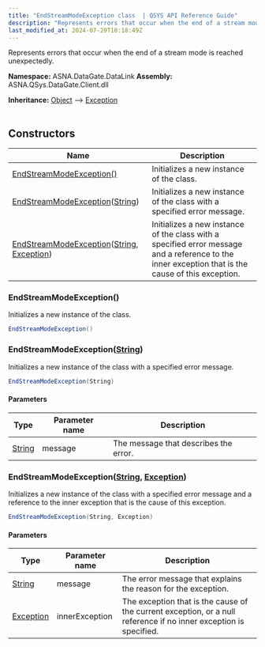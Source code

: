 ```yaml
---
title: "EndStreamModeException class  | QSYS API Reference Guide"
description: "Represents errors that occur when the end of a stream mode is reached unexpectedly. "
last_modified_at: 2024-07-29T18:18:49Z
---
```


Represents errors that occur when the end of a stream mode is reached unexpectedly.

**Namespace:** ASNA.DataGate.DataLink
**Assembly:** ASNA.QSys.DataGate.Client.dll

**Inheritance:** [Object](https://docs.microsoft.com/en-us/dotnet/api/system.object) --> [Exception](https://docs.microsoft.com/en-us/dotnet/api/system.exception)
<br>
<br>

## Constructors

| Name | Description |
| --- | --- |
| [EndStreamModeException()](#endstreammodeexception) | Initializes a new instance of the  class.
| [EndStreamModeException](#endstreammodeexceptionstring)([String](https://docs.microsoft.com/en-us/dotnet/api/system.string)) | Initializes a new instance of the  class with a specified error message.
| [EndStreamModeException](#endstreammodeexceptionstring-exception)([String](https://docs.microsoft.com/en-us/dotnet/api/system.string), [Exception](https://docs.microsoft.com/en-us/dotnet/api/system.exception)) | Initializes a new instance of the  class with a specified error message and a reference to the inner exception that is the cause of this exception.

### EndStreamModeException()

Initializes a new instance of the  class.

```cs
EndStreamModeException()
```

### EndStreamModeException([String](https://docs.microsoft.com/en-us/dotnet/api/system.string))

Initializes a new instance of the  class with a specified error message.

```cs
EndStreamModeException(String)
```

#### Parameters

| Type | Parameter name | Description
| --- | --- | ---
| [String](https://docs.microsoft.com/en-us/dotnet/api/system.string) | message | The message that describes the error.

### EndStreamModeException([String](https://docs.microsoft.com/en-us/dotnet/api/system.string), [Exception](https://docs.microsoft.com/en-us/dotnet/api/system.exception))

Initializes a new instance of the  class with a specified error message and a reference to the inner exception that is the cause of this exception.

```cs
EndStreamModeException(String, Exception)
```

#### Parameters

| Type | Parameter name | Description
| --- | --- | ---
| [String](https://docs.microsoft.com/en-us/dotnet/api/system.string) | message | The error message that explains the reason for the exception.
| [Exception](https://docs.microsoft.com/en-us/dotnet/api/system.exception) | innerException | The exception that is the cause of the current exception, or a null reference if no inner exception is specified.
